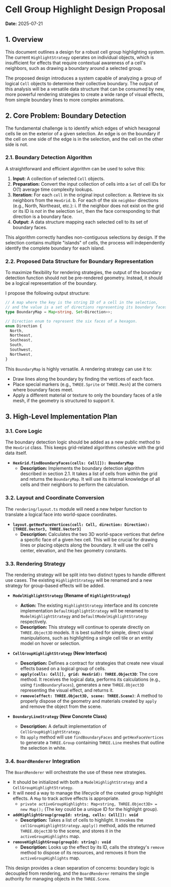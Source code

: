 # Cell Group Highlight Design Proposal

**Date:** 2025-07-21

## 1. Overview

This document outlines a design for a robust cell group highlighting system. The
current `HighlightStrategy` operates on individual objects, which is
insufficient for effects that require contextual awareness of a cell's
neighbors, such as drawing a boundary around a selected group.

The proposed design introduces a system capable of analyzing a group of logical
`Cell` objects to determine their collective boundary. The output of this
analysis will be a versatile data structure that can be consumed by new, more
powerful rendering strategies to create a wide range of visual effects, from
simple boundary lines to more complex animations.

## 2. Core Problem: Boundary Detection

The fundamental challenge is to identify which edges of which hexagonal cells
lie on the exterior of a given selection. An edge is on the boundary if the cell
on one side of the edge is in the selection, and the cell on the other side is
not.

### 2.1. Boundary Detection Algorithm

A straightforward and efficient algorithm can be used to solve this:

1.  **Input:** A collection of selected `Cell` objects.
2.  **Preparation:** Convert the input collection of cells into a `Set` of cell
    IDs for O(1) average time complexity lookups.
3.  **Iteration:** For each `cell` in the original input collection: a. Retrieve
    its six neighbors from the `HexGrid`. b. For each of the six `neighbor`
    directions (e.g., North, Northeast, etc.): i. If the neighbor does not exist
    on the grid or its ID is _not_ in the selection `Set`, then the face
    corresponding to that direction is a boundary face.
4.  **Output:** A data structure mapping each selected cell to its set of
    boundary faces.

This algorithm correctly handles non-contiguous selections by design. If the
selection contains multiple "islands" of cells, the process will independently
identify the complete boundary for each island.

### 2.2. Proposed Data Structure for Boundary Representation

To maximize flexibility for rendering strategies, the output of the boundary
detection function should not be pre-rendered geometry. Instead, it should be a
logical representation of the boundary.

I propose the following output structure:

```typescript
// A map where the key is the string ID of a cell in the selection,
// and the value is a set of directions representing its boundary faces.
type BoundaryMap = Map<string, Set<Direction>>;

// Direction enum to represent the six faces of a hexagon.
enum Direction {
  North,
  Northeast,
  Southeast,
  South,
  Southwest,
  Northwest,
}
```

This `BoundaryMap` is highly versatile. A rendering strategy can use it to:

- Draw lines along the boundary by finding the vertices of each face.
- Place special markers (e.g., `THREE.Sprite` or `THREE.Mesh`) at the corners
  where boundary faces meet.
- Apply a different material or texture to only the boundary faces of a tile
  mesh, if the geometry is structured to support it.

## 3. High-Level Implementation Plan

### 3.1. Core Logic

The boundary detection logic should be added as a new public method to the
`HexGrid` class. This keeps grid-related algorithms cohesive with the grid data
itself.

- **`HexGrid.findBoundaryFaces(cells: Cell[]): BoundaryMap`**
  - **Description:** Implements the boundary detection algorithm described in
    section 2.1. It takes a list of cells from within the grid and returns the
    `BoundaryMap`. It will use its internal knowledge of all cells and their
    neighbors to perform the calculation.

### 3.2. Layout and Coordinate Conversion

The `rendering/layout.ts` module will need a new helper function to translate a
logical face into world-space coordinates.

- **`layout.getHexFaceVertices(cell: Cell, direction: Direction): [THREE.Vector3, THREE.Vector3]`**
  - **Description:** Calculates the two 3D world-space vertices that define a
    specific face of a given hex cell. This will be crucial for drawing lines or
    placing objects along the boundary. It will use the cell's center,
    elevation, and the hex geometry constants.

### 3.3. Rendering Strategy

The rendering strategy will be split into two distinct types to handle different
use cases. The existing `HighlightStrategy` will be renamed and a new strategy
for group-based effects will be added.

- **`ModelHighlightStrategy` (Rename of `HighlightStrategy`)**

  - **Action:** The existing `HighlightStrategy` interface and its concrete
    implementation `DefaultHighlightStrategy` will be renamed to
    `ModelHighlightStrategy` and `DefaultModelHighlightStrategy` respectively.
  - **Description:** This strategy will continue to operate directly on
    `THREE.Object3D` models. It is best suited for simple, direct visual
    manipulations, such as highlighting a single cell tile or an entity model on
    hover or selection.

- **`CellGroupHighlightStrategy` (New Interface)**

  - **Description:** Defines a contract for strategies that create new visual
    effects based on a logical group of cells.
  - **`apply(cells: Cell[], grid: HexGrid): THREE.Object3D`**: The core method.
    It receives the logical data, performs its calculations (e.g., using
    `findBoundaryFaces`), generates a new `THREE.Object3D` representing the
    visual effect, and returns it.
  - **`remove(effect: THREE.Object3D, scene: THREE.Scene)`**: A method to
    properly dispose of the geometry and materials created by `apply` and remove
    the object from the scene.

- **`BoundaryLineStrategy` (New Concrete Class)**
  - **Description:** A default implementation of `CellGroupHighlightStrategy`.
  - Its `apply` method will use `findBoundaryFaces` and `getHexFaceVertices` to
    generate a `THREE.Group` containing `THREE.Line` meshes that outline the
    selection in white.

### 3.4. `BoardRenderer` Integration

The `BoardRenderer` will orchestrate the use of these new strategies.

- It should be initialized with both a `ModelHighlightStrategy` and a
  `CellGroupHighlightStrategy`.
- It will need a way to manage the lifecycle of the created group highlight
  effects. A `Map` to track active effects is appropriate.
  - `private activeGroupHighlights: Map<string, THREE.Object3D> = new Map();`
    (The key could be a unique ID for the highlight group).
- **`addHighlightGroup(groupId: string, cells: Cell[]): void`**
  - **Description:** Takes a list of cells to highlight. It invokes the
    `cellGroupHighlightStrategy.apply()` method, adds the returned
    `THREE.Object3D` to the scene, and stores it in the `activeGroupHighlights`
    map.
- **`removeHighlightGroup(groupId: string): void`**
  - **Description:** Looks up the effect by its ID, calls the strategy's
    `remove` method to dispose of its resources, and removes it from the
    `activeGroupHighlights` map.

This design provides a clean separation of concerns: boundary logic is decoupled
from rendering, and the `BoardRenderer` remains the single authority for
managing objects in the `THREE.Scene`.
